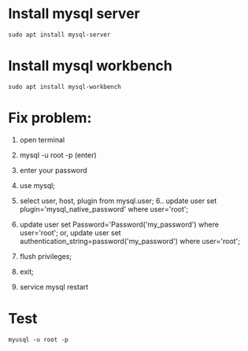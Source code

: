 Install mysql server
===================
```
sudo apt install mysql-server
```

Install mysql workbench
===================
```
sudo apt install mysql-workbench
```

Fix problem:
===================
  1. open terminal
  2. mysql -u root -p (enter)
  3. enter your password
  4. use mysql;
  5. select user, host, plugin from mysql.user;
  6..  update user set plugin='mysql_native_password' where user='root';

  7. update user set Password='Password('my_password') where user='root';
  or,
      update user set authentication_string=password('my_password') where user='root';
  8. flush privileges;
  7. exit;
  8. service mysql restart

Test
====================
```
myusql -u root -p
```
